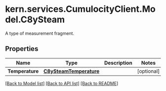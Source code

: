 # kern.services.CumulocityClient.Model.C8ySteam
A type of measurement fragment.

## Properties

Name | Type | Description | Notes
------------ | ------------- | ------------- | -------------
**Temperature** | [**C8ySteamTemperature**](C8ySteamTemperature.md) |  | [optional] 

[[Back to Model list]](../README.md#documentation-for-models) [[Back to API list]](../README.md#documentation-for-api-endpoints) [[Back to README]](../README.md)

